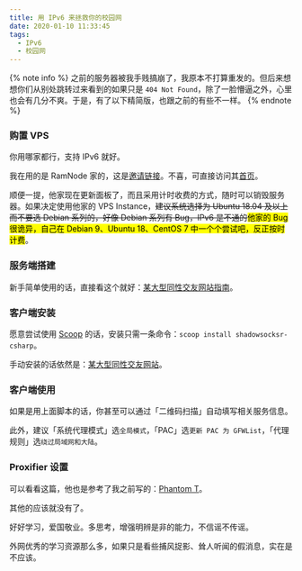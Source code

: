 ```yaml
---
title: 用 IPv6 来拯救你的校园网
date: 2020-01-10 11:33:45
tags:
  - IPv6
  - 校园网
---
```


{% note info %}
之前的服务器被我手贱搞崩了，我原本不打算重发的。但后来想想你们从别处跳转过来看到的如果只是 `404 Not Found`，除了一脸懵逼之外，心里也会有几分不爽。于是，有了以下精简版，也跟之前的有些不一样。
{% endnote %}

<!-- more -->

### 购置 VPS

你用哪家都行，支持 IPv6 就好。

我在用的是 RamNode 家的，这是[邀请链接](https://clientarea.ramnode.com/aff.php?aff=3737)。不喜，可直接访问其[首页](https://www.ramnode.com/)。

顺便一提，他家现在更新面板了，而且采用计时收费的方式，随时可以销毁服务器。如果决定使用他家的 VPS Instance，~~建议系统选择为 Ubuntu 18.04 及以上而不要选 Debian 系列的，好像 Debian 系列有 Bug，IPv6 是不通的~~<mark>他家的 Bug 很诡异，自己在 Debian 9、Ubuntu 18、CentOS 7 中一个个尝试吧，反正按时计费</mark>。

### 服务端搭建

新手简单使用的话，直接看这个就好：[某大型同性交友网站指南](https://github.com/233boy/ss/wiki/Shadowsocks%E6%90%AD%E5%BB%BA%E8%AF%A6%E7%BB%86%E5%9B%BE%E6%96%87%E6%95%99%E7%A8%8B)。

### 客户端安装

愿意尝试使用 [Scoop](https://zs.fyi/archives/scoop-guidebook.html) 的话，安装只需一条命令：`scoop install shadowsocksr-csharp`。

手动安装的话依然是：[某大型同性交友网站](https://github.com/shadowsocksrr/shadowsocksr-csharp/releases)。

### 客户端使用

如果是用上面脚本的话，你甚至可以通过「二维码扫描」自动填写相关服务信息。

此外，建议「系统代理模式」选`全局模式`，「PAC」选`更新 PAC 为 GFWList`，「代理规则」选`绕过局域网和大陆`。

### Proxifier 设置

可以看看这篇，他也是参考了我之前写的：[Phantom T](https://phantomt.github.io/2019/05/02/Linux-000-VPS/#%E4%BD%BF%E7%94%A8Proxifier%E8%BF%9B%E8%A1%8C%E5%85%A8%E5%B1%80%E4%BB%A3%E7%90%86)。

其他的应该就没有了。

好好学习，爱国敬业。多思考，增强明辨是非的能力，不信谣不传谣。

外网优秀的学习资源那么多，如果只是看些捕风捉影、耸人听闻的假消息，实在是不应该。
